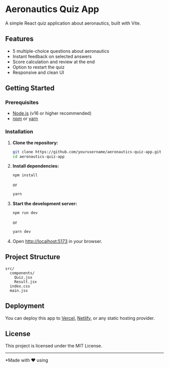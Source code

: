 # Aeronautics Quiz App

A simple React quiz application about aeronautics, built with Vite.

## Features

- 5 multiple-choice questions about aeronautics
- Instant feedback on selected answers
- Score calculation and review at the end
- Option to restart the quiz
- Responsive and clean UI

## Getting Started

### Prerequisites

- [Node.js](https://nodejs.org/) (v16 or higher recommended)
- [npm](https://www.npmjs.com/) or [yarn](https://yarnpkg.com/)

### Installation

1. **Clone the repository:**
   ```sh
   git clone https://github.com/yourusername/aeronautics-quiz-app.git
   cd aeronautics-quiz-app
   ```

2. **Install dependencies:**
   ```sh
   npm install
   ```
   or
   ```sh
   yarn
   ```

3. **Start the development server:**
   ```sh
   npm run dev
   ```
   or
   ```sh
   yarn dev
   ```

4. Open [http://localhost:5173](http://localhost:5173) in your browser.

## Project Structure

```
src/
  components/
    Quiz.jsx
    Result.jsx
  index.css
  main.jsx
```

## Deployment

You can deploy this app to [Vercel](https://vercel.com/), [Netlify](https://www.netlify.com/), or any static hosting provider.

## License

This project is licensed under the MIT License.

---

*Made with ❤️ using
